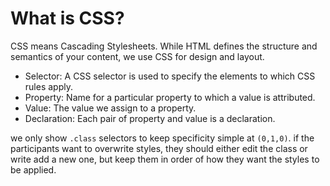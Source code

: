 # What is CSS?

CSS means Cascading Stylesheets. While HTML defines the structure and semantics of your content, we use CSS for design and layout.

- Selector: A CSS selector is used to specify the elements to which CSS rules apply.
- Property: Name for a particular property to which a value is attributed.
- Value: The value we assign to a property.
- Declaration: Each pair of property and value is a declaration.

we only show `.class` selectors to keep specificity simple at `(0,1,0)`.
if the participants want to overwrite styles, they should either edit the class or write add a new one, but keep them in order of how they want the styles to be applied.